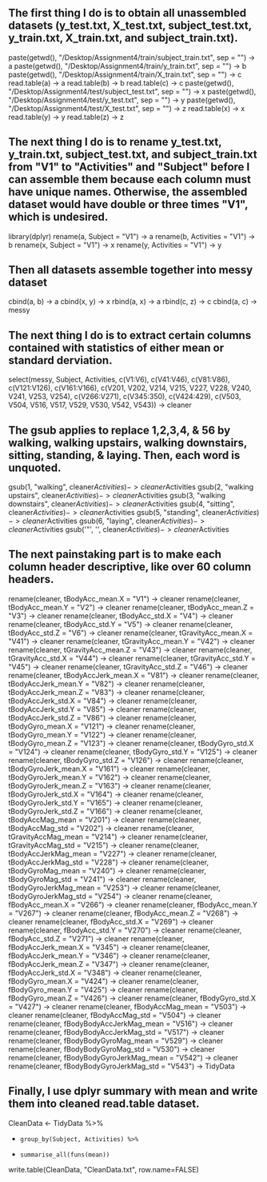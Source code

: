 ## The first thing I do is to obtain all unassembled datasets (y_test.txt, X_test.txt, subject_test.txt, y_train.txt, X_train.txt, and subject_train.txt). 

paste(getwd(), "/Desktop/Assignment4/train/subject_train.txt", sep = "") -> a
paste(getwd(), "/Desktop/Assignment4/train/y_train.txt", sep = "") -> b
paste(getwd(), "/Desktop/Assignment4/train/X_train.txt", sep = "") -> c
read.table(a) -> a
read.table(b) -> b
read.table(c) -> c
paste(getwd(), "/Desktop/Assignment4/test/subject_test.txt", sep = "") -> x
paste(getwd(), "/Desktop/Assignment4/test/y_test.txt", sep = "") -> y
paste(getwd(), "/Desktop/Assignment4/test/X_test.txt", sep = "") -> z
read.table(x) -> x
read.table(y) -> y
read.table(z) -> z

## The next thing I do is to rename y_test.txt, y_train.txt, subject_test.txt, and subject_train.txt from "V1" to "Activities" and "Subject" before I can assemble them because each column must have unique names. Otherwise, the assembled dataset would have double or three times "V1", which is undesired.

library(dplyr)
rename(a, Subject = "V1") -> a
rename(b, Activities = "V1") -> b
rename(x, Subject = "V1") -> x
rename(y, Activities = "V1") -> y

## Then all datasets assemble together into messy dataset

cbind(a, b) -> a
cbind(x, y) -> x
rbind(a, x) -> a
rbind(c, z) -> c
cbind(a, c) -> messy

## The next thing I do is to extract certain columns contained with statistics of either mean or standard derviation.

select(messy, Subject, Activities, c(V1:V6), c(V41:V46), 
       c(V81:V86), c(V121:V126), c(V161:V166), 
       c(V201, V202, V214, V215, V227, V228, V240, V241, V253, V254), 
       c(V266:V271), c(V345:350), c(V424:429), 
       c(V503, V504, V516, V517, V529, V530, V542, V543)) -> cleaner

## The gsub applies to replace 1,2,3,4, & 56 by walking, walking upstairs, walking downstairs, sitting, standing, & laying. Then, each word is unquoted.

gsub(1, "walking", cleaner$Activities) -> cleaner$Activities
gsub(2, "walking upstairs", cleaner$Activities) -> cleaner$Activities
gsub(3, "walking downstairs", cleaner$Activities) -> cleaner$Activities
gsub(4, "sitting", cleaner$Activities) -> cleaner$Activities
gsub(5, "standing", cleaner$Activities) -> cleaner$Activities
gsub(6, "laying", cleaner$Activities) -> cleaner$Activities
gsub('"', '', cleaner$Activities) -> cleaner$Activities

## The next painstaking part is to make each column header descriptive, like over 60 column headers.

rename(cleaner, tBodyAcc_mean.X = "V1") -> cleaner
rename(cleaner, tBodyAcc_mean.Y = "V2") -> cleaner
rename(cleaner, tBodyAcc_mean.Z = "V3") -> cleaner
rename(cleaner, tBodyAcc_std.X = "V4") -> cleaner
rename(cleaner, tBodyAcc_std.Y = "V5") -> cleaner
rename(cleaner, tBodyAcc_std.Z = "V6") -> cleaner
rename(cleaner, tGravityAcc_mean.X = "V41") -> cleaner
rename(cleaner, tGravityAcc_mean.Y = "V42") -> cleaner
rename(cleaner, tGravityAcc_mean.Z = "V43") -> cleaner
rename(cleaner, tGravityAcc_std.X = "V44") -> cleaner
rename(cleaner, tGravityAcc_std.Y = "V45") -> cleaner
rename(cleaner, tGravityAcc_std.Z = "V46") -> cleaner
rename(cleaner, tBodyAccJerk_mean.X = "V81") -> cleaner
rename(cleaner, tBodyAccJerk_mean.Y = "V82") -> cleaner
rename(cleaner, tBodyAccJerk_mean.Z = "V83") -> cleaner
rename(cleaner, tBodyAccJerk_std.X = "V84") -> cleaner
rename(cleaner, tBodyAccJerk_std.Y = "V85") -> cleaner
rename(cleaner, tBodyAccJerk_std.Z = "V86") -> cleaner
rename(cleaner, tBodyGyro_mean.X = "V121") -> cleaner
rename(cleaner, tBodyGyro_mean.Y = "V122") -> cleaner
rename(cleaner, tBodyGyro_mean.Z = "V123") -> cleaner
rename(cleaner, tBodyGyro_std.X = "V124") -> cleaner
rename(cleaner, tBodyGyro_std.Y = "V125") -> cleaner
rename(cleaner, tBodyGyro_std.Z = "V126") -> cleaner
rename(cleaner, tBodyGyroJerk_mean.X = "V161") -> cleaner
rename(cleaner, tBodyGyroJerk_mean.Y = "V162") -> cleaner
rename(cleaner, tBodyGyroJerk_mean.Z = "V163") -> cleaner
rename(cleaner, tBodyGyroJerk_std.X = "V164") -> cleaner
rename(cleaner, tBodyGyroJerk_std.Y = "V165") -> cleaner
rename(cleaner, tBodyGyroJerk_std.Z = "V166") -> cleaner
rename(cleaner, tBodyAccMag_mean = "V201") -> cleaner
rename(cleaner, tBodyAccMag_std = "V202") -> cleaner
rename(cleaner, tGravityAccMag_mean = "V214") -> cleaner
rename(cleaner, tGravityAccMag_std = "V215") -> cleaner
rename(cleaner, tBodyAccJerkMag_mean = "V227") -> cleaner
rename(cleaner, tBodyAccJerkMag_std = "V228") -> cleaner
rename(cleaner, tBodyGyroMag_mean = "V240") -> cleaner
rename(cleaner, tBodyGyroMag_std = "V241") -> cleaner
rename(cleaner, tBodyGyroJerkMag_mean = "V253") -> cleaner
rename(cleaner, tBodyGyroJerkMag_std = "V254") -> cleaner
rename(cleaner, fBodyAcc_mean.X = "V266") -> cleaner
rename(cleaner, fBodyAcc_mean.Y = "V267") -> cleaner
rename(cleaner, fBodyAcc_mean.Z = "V268") -> cleaner
rename(cleaner, fBodyAcc_std.X = "V269") -> cleaner
rename(cleaner, fBodyAcc_std.Y = "V270") -> cleaner
rename(cleaner, fBodyAcc_std.Z = "V271") -> cleaner
rename(cleaner, fBodyAccJerk_mean.X = "V345") -> cleaner
rename(cleaner, fBodyAccJerk_mean.Y = "V346") -> cleaner
rename(cleaner, fBodyAccJerk_mean.Z = "V347") -> cleaner
rename(cleaner, fBodyAccJerk_std.X = "V348") -> cleaner
rename(cleaner, fBodyGyro_mean.X = "V424") -> cleaner
rename(cleaner, fBodyGyro_mean.Y = "V425") -> cleaner
rename(cleaner, fBodyGyro_mean.Z = "V426") -> cleaner
rename(cleaner, fBodyGyro_std.X = "V427") -> cleaner
rename(cleaner, fBodyAccMag_mean = "V503") -> cleaner
rename(cleaner, fBodyAccMag_std = "V504") -> cleaner
rename(cleaner, fBodyBodyAccJerkMag_mean = "V516") -> cleaner
rename(cleaner, fBodyBodyAccJerkMag_std = "V517") -> cleaner
rename(cleaner, fBodyBodyGyroMag_mean = "V529") -> cleaner
rename(cleaner, fBodyBodyGyroMag_std = "V530") -> cleaner
rename(cleaner, fBodyBodyGyroJerkMag_mean = "V542") -> cleaner
rename(cleaner, fBodyBodyGyroJerkMag_std = "V543") -> TidyData

## Finally, I use dplyr summary with mean and write them into cleaned read.table dataset.

CleanData <- TidyData %>%
  +     group_by(Subject, Activities) %>%
  +     summarise_all(funs(mean))
write.table(CleanData, "CleanData.txt", row.name=FALSE)
